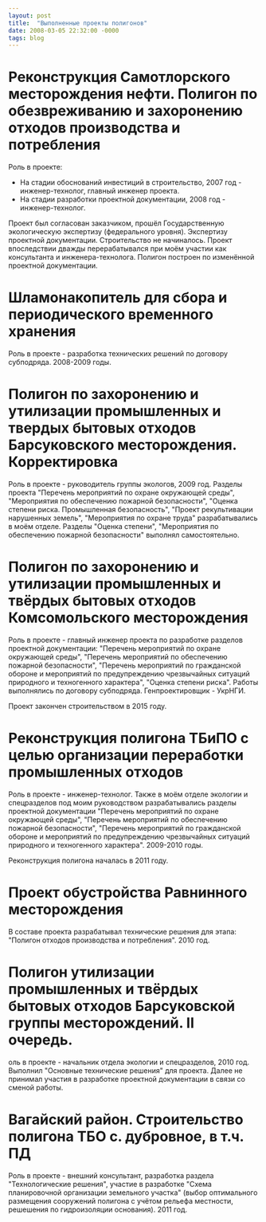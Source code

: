 ```yaml
---
layout: post
title:  "Выполненные проекты полигонов"
date: 2008-03-05 22:32:00 -0000
tags: blog
---
```


# Реконструкция Самотлорского месторождения нефти. Полигон по обезвреживанию и захоронению отходов производства и потребления

Роль в проекте:

- На стадии обоснований инвестиций в строительство, 2007 год - инженер-технолог, главный инженер проекта.
- На стадии разработки проектной документации, 2008 год - инженер-технолог.

Проект был согласован заказчиком, прошёл Государственную экологическую экспертизу (федерального уровня). Экспертизу проектной документации. Строительство не начиналось. Проект впоследствии дважды перерабатывался при моём участии как консультанта и инженера-технолога. Полигон построен по изменённой проектной документации.

# Шламонакопитель для сбора и периодического временного хранения

Роль в проекте - разработка технических решений по договору субподряда. 2008-2009 годы.

# Полигон по захоронению и утилизации промышленных и твердых бытовых отходов Барсуковского месторождения. Корректировка

Роль в проекте - руководитель группы экологов, 2009 год. Разделы проекта "Перечень мероприятий по охране окружающей среды", "Мероприятия по обеспечению пожарной безопасности", "Оценка степени риска. Промышленная безопасность", "Проект рекультивации нарушенных земель", "Мероприятия по охране труда" разрабатывались в моём отделе. Разделы "Оценка степени", "Мероприятия по обеспечению пожарной безопасности" выполнял самостоятельно.

# Полигон по захоронению и утилизации промышленных и твёрдых бытовых отходов Комсомольского месторождения

Роль в проекте - главный инженер проекта по разработке разделов проектной документации: "Перечень мероприятий по охране окружающей среды", "Перечень мероприятий по обеспечению пожарной безопасности", "Перечень мероприятий по гражданской обороне и мероприятий по предупреждению чрезвычайных ситуаций природного и техногенного характера", "Оценка степени риска". Работы выполнялись по договору субподряда. Генпроектировщик - УкрНГИ.

Проект закончен строительством в 2015 году.

# Реконструкция полигона ТБиПО с целью организации переработки промышленных отходов

Роль в проекте - инженер-технолог. Также в моём отделе экологии и спецразделов под моим руководством разрабатывались разделы проектной документации "Перечень мероприятий по охране окружающей среды", "Перечень мероприятий по обеспечению пожарной безопасности", "Перечень мероприятий по гражданской обороне и мероприятий по предупреждению чрезвычайных ситуаций природного и техногенного характера". 2009-2010 годы. 

Реконструкция полигона началась в 2011 году.

# Проект обустройства Равнинного месторождения

В составе проекта разрабатывал технические решения для этапа: "Полигон отходов производства и потребления". 2010 год.

# Полигон утилизации промышленных и твёрдых бытовых отходов Барсуковской группы месторождений. II очередь.  

оль в проекте - начальник отдела экологии и спецразделов, 2010 год. Выполнил "Основные технические решения" для проекта. Далее не принимал участия в разработке проектной документации в связи со сменой работы.

# Вагайский район. Строительство полигона ТБО с. дубровное, в т.ч. ПД

Роль в проекте - внешний консультант, разработка раздела "Технологические решения", участие в разработке "Схема планировочной организации земельного участка" (выбор оптимального размещения сооружений полигона с учётом рельефа местности, решешения по гидроизоляции основания). 2011 год.



